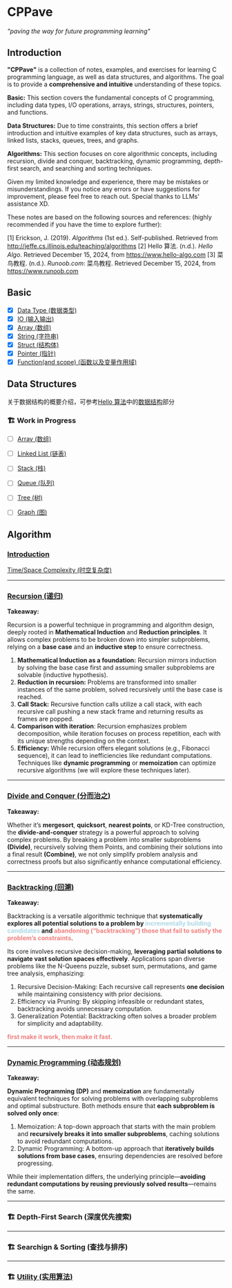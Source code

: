# CPPave

*"paving the way for future programming learning"*

## Introduction

**"CPPave"** is a collection of notes, examples, and exercises for learning C programming language, as well as data structures, and algorithms. The goal is to provide a **comprehensive and intuitive** understanding of these topics.

**Basic:** This section covers the fundamental concepts of C programming, including data types, I/O operations, arrays, strings, structures, pointers, and functions.

**Data Structures:** Due to time constraints, this section offers a brief introduction and intuitive examples of key data structures, such as arrays, linked lists, stacks, queues, trees, and graphs.

**Algorithms:** This section focuses on core algorithmic concepts, including recursion, divide and conquer, backtracking, dynamic programming, depth-first search, and searching and sorting techniques.

Given my limited knowledge and experience, there may be mistakes or misunderstandings. If you notice any errors or have suggestions for improvement, please feel free to reach out. Special thanks to LLMs' assistance XD.

These notes are based on the following sources and references: (highly recommended if you have the time to explore further):

[1] Erickson, J. (2019). *Algorithms* (1st ed.). Self-published. Retrieved from http://jeffe.cs.illinois.edu/teaching/algorithms
[2] Hello 算法. (n.d.). *Hello Algo*. Retrieved December 15, 2024, from https://www.hello-algo.com
[3] 菜鸟教程. (n.d.). *Runoob.com*: 菜鸟教程. Retrieved December 15, 2024, from https://www.runoob.com

<!-- 梳理：C++学习路径❌，并非路径！
入口有很多，开始会overwhelmed，但是后面回过头来看，往往会不一样，有顿悟的感觉！

coding 越学越容易（不是algo、theoretical cs）
math 才是越学越难

编程语言（与物理层面计算机进行交互）--抽象-> 数据结构 --实现-> 算法
所以要分成两个部分：编程语言学习，与数据结构算法学习，但是二者又不可能分开 -->

## Basic

- [x] [Data Type (数据类型)](paves/basics/data_type.md)
- [x] [IO (输入输出)](paves/basics/io.md)
- [x] [Array (数组)](paves/basics/array.md)
- [x] [String (字符串)](paves/basics/string.md)
- [x] [Struct (结构体)](paves/basics/struct.md)
- [x] [Pointer (指针)](paves/basics/pointer.md)
- [x] [Function(and scope) (函数以及变量作用域)](paves/basics/function_n_scope.md)

## Data Structures

关于数据结构的概要介绍，可参考[Hello 算法](https://www.hello-algo.com)中的[数据结构](https://www.hello-algo.com/chapter_data_structure/classification_of_data_structure)部分

### 🏗️ Work in Progress

- [ ] [Array (数组)](paves/data_structure/array.md)
- [ ] [Linked List (链表)](paves/data_structure/linked-list.md)

- [ ] [Stack (栈)](paves/data_structure/stack.md)
- [ ] [Queue (队列)](paves/data_structure/queue.md)

- [ ] [Tree (树)](paves/data_structure/tree.md)

- [ ] [Graph (图)](paves/data_structure/graph.md)

## Algorithm

### [Introduction](./paves/algorithms/introduction.md)
[Time/Space Complexity (时空复杂度)](https://www.hello-algo.com/chapter_computational_complexity/)

---

### <u style="color:lightblue">[Recursion (递归)](./paves/algorithms/recursion.md)</u>

**Takeaway:**

Recursion is a powerful technique in programming and algorithm design, deeply rooted in **Mathematical Induction** and **Reduction principles**. It allows complex problems to be broken down into simpler subproblems, relying on a **base case** and an **inductive step** to ensure correctness.

1. **Mathematical Induction as a foundation:** Recursion mirrors induction by solving the base case first and assuming smaller subproblems are solvable (inductive hypothesis).
2. **Reduction in recursion:** Problems are transformed into smaller instances of the same problem, solved recursively until the base case is reached.
3. **Call Stack:** Recursive function calls utilize a call stack, with each recursive call pushing a new stack frame and returning results as frames are popped.
4. **Comparison with iteration**: Recursion emphasizes problem decomposition, while iteration focuses on process repetition, each with its unique strengths depending on the context.
5. **Efficiency:** While recursion offers elegant solutions (e.g., Fibonacci sequence), it can lead to inefficiencies like redundant computations. Techniques like **dynamic programming** or **memoization** can optimize recursive algorithms (we will explore these techniques later).

---

### <u style="color:lightblue">[Divide and Conquer (分而治之)](./paves/algorithms/divide_n_conquer.md)</u>

**Takeaway:**

Whether it’s **mergesort**, **quicksort**, **nearest points**, or KD-Tree construction, the **divide-and-conquer** strategy is a powerful approach to solving complex problems. By breaking a problem into smaller subproblems **(Divide)**, recursively solving them Points, and combining their solutions into a final result **(Combine)**, we not only simplify problem analysis and correctness proofs but also significantly enhance computational efficiency.

---

### <u style="color:lightblue">[Backtracking (回溯)](./paves/algorithms/backtracking.md)</u>

**Takeaway:**

Backtracking is a versatile algorithmic technique that **systematically explores all potential solutions to a problem by <span style="color:lightblue">incrementally building candidates</span> and <span style="color:#F08080">abandoning (“backtracking”) those that fail to satisfy the problem’s constraints</span>**. 

Its core involves recursive decision-making, **leveraging partial solutions to navigate vast solution spaces effectively**. Applications span diverse problems like the N-Queens puzzle, subset sum, permutations, and game tree analysis, emphasizing:
1. Recursive Decision-Making: Each recursive call represents **one decision** while maintaining consistency with prior decisions.
2. Efficiency via Pruning: By skipping infeasible or redundant states, backtracking avoids unnecessary computation.
3. Generalization Potential: Backtracking often solves a broader problem for simplicity and adaptability.

<span style='color:#F08080'> <b>first make it work, then make it fast.</b></span>

---

### <u style="color:lightblue">[Dynamic Programming (动态规划)](./paves/algorithms/dynamic_programming.md)</u>

**Takeaway:**

**Dynamic Programming (DP)** and **memoization** are fundamentally equivalent techniques for solving problems with overlapping subproblems and optimal substructure. Both methods ensure that **each subproblem is solved only once**:
1. Memoization: A top-down approach that starts with the main problem and **recursively breaks it into smaller subproblems**, caching solutions to avoid redundant computations.
2. Dynamic Programming: A bottom-up approach that **iteratively builds solutions from base cases**, ensuring dependencies are resolved before progressing.

While their implementation differs, the underlying principle—**avoiding redundant computations by reusing previously solved results**—remains the same.

---

### 🏗️ Depth-First Search (深度优先搜索)


---

### 🏗️ Searchign & Sorting (查找与排序)

---

### 🏗️ [Utility (实用算法)](./paves/algorithms/utility.md)
